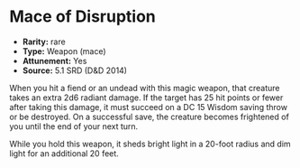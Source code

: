
# Mace of Disruption

* **Rarity:** rare
* **Type:** Weapon (mace)
* **Attunement:** Yes
* **Source:** 5.1 SRD (D&D 2014)


When you hit a fiend or an undead with this magic weapon, that creature takes an extra 2d6 radiant damage. If the target has 25 hit points or fewer after taking this damage, it must succeed on a DC 15 Wisdom saving throw or be destroyed. On a successful save, the creature becomes frightened of you until the end of your next turn.

While you hold this weapon, it sheds bright light in a 20-foot radius and dim light for an additional 20 feet.
